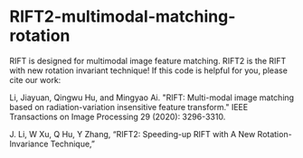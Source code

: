 # RIFT2-multimodal-matching-rotation

RIFT is designed for multimodal image feature matching. RIFT2 is the RIFT with new rotation invariant technique! If this code is helpful for you, please cite our work:

Li, Jiayuan, Qingwu Hu, and Mingyao Ai. "RIFT: Multi-modal image matching based on radiation-variation insensitive feature transform." IEEE Transactions on Image Processing 29 (2020): 3296-3310.

J. Li, W Xu, Q Hu, Y Zhang, “RIFT2: Speeding-up RIFT with A New Rotation-Invariance Technique,”
